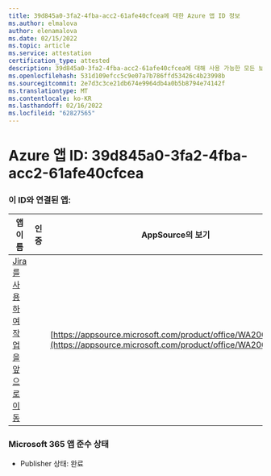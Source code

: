 ```yaml
---
title: 39d845a0-3fa2-4fba-acc2-61afe40cfcea에 대한 Azure 앱 ID 정보
ms.author: elmalova
author: elenamalova
ms.date: 02/15/2022
ms.topic: article
ms.service: attestation
certification_type: attested
description: 39d845a0-3fa2-4fba-acc2-61afe40cfcea에 대해 사용 가능한 모든 보안 및 규정 준수 정보입니다.
ms.openlocfilehash: 531d109efcc5c9e07a7b786ffd53426c4b23998b
ms.sourcegitcommit: 2e7d3c3ce21db674e9964db4a0b5b8794e74142f
ms.translationtype: MT
ms.contentlocale: ko-KR
ms.lasthandoff: 02/16/2022
ms.locfileid: "62827565"
---
```

# <a name="azure-app-id-39d845a0-3fa2-4fba-acc2-61afe40cfcea"></a>Azure 앱 ID: 39d845a0-3fa2-4fba-acc2-61afe40cfcea


### <a name="apps-associated-with-this-id"></a>이 ID와 연결된 앱:
| **앱 이름** | **인증** | **AppSource의 보기** |
|--------------|---------------|-----------------------|
| [Jira를 사용하여 작업을 앞으로 이동](https://docs.microsoft.com/microsoft-365-app-certification/forward/WA200002855) |  | [https://appsource.microsoft.com/product/office/WA200002855](https://appsource.microsoft.com/product/office/WA200002855) |

### <a name="microsoft-365-app-compliance-status"></a>Microsoft 365 앱 준수 상태
- Publisher 상태: 완료

